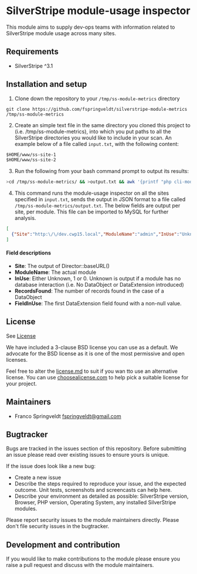 # SilverStripe module-usage inspector

This module aims to supply dev-ops teams with information related to SilverStripe
module usage across many sites.

## Requirements
 * SilverStripe ^3.1

## Installation and setup
1. Clone down the repository to your `/tmp/ss-module-metrics` directory

```
git clone https://github.com/fspringveldt/silverstripe-module-metrics /tmp/ss-module-metrics
```

2. Create an simple text file in the same directory you cloned this project to (i.e. /tmp/ss-module-metrics), into which you put paths to all the SilverStripe directories
you would like to include in your scan. An example below of a file called `input.txt`, with the following content:

```txt
$HOME/www/ss-site-1
$HOME/www/ss-site-2
```

3. Run the following from your bash command prompt to output its results:

```bash
>cd /tmp/ss-module-metrics/ && >output.txt && awk '{printf "php cli-module-metrics.php %s >> output.txt\n", $0}' input.txt | sh

```

4. This command runs the module-usage inspector on all the sites specified in `input.txt`, sends the output in JSON format to a file called `/tmp/ss-module-metrics/output.txt`.
The below fields are output per site, per module. This file can be imported to MySQL for further analysis.

```json
[
  {"Site":"http:\/\/dev.cwp15.local","ModuleName":"admin","InUse":"Unknown","RecordsFound":0,"FieldInUse":""}
]
```
#### Field descriptions
* **Site**: The output of Director::baseURL()
* **ModuleName**: The actual module
* **InUse**: Either Unknown, 1 or 0. Unknown is output if a module has no database interaction (i.e. No DataObject or DataExtension introduced)
* **RecordsFound**: The number of records found in the case of a DataObject
* **FieldInUse**: The first DataExtension field found with a non-null value.




## License
See [License](license.md)

We have included a 3-clause BSD license you can use as a default. We advocate for the BSD license as 
it is one of the most permissive and open licenses.

Feel free to alter the [license.md](license.md) to suit if you wan tto use an alternative license.
You can use [choosealicense.com](http://choosealicense.com) to help pick a suitable license for your project.

## Maintainers
 * Franco Springveldt <fspringveldt@gmail.com>
 
## Bugtracker
Bugs are tracked in the issues section of this repository. Before submitting an issue please read over 
existing issues to ensure yours is unique. 
 
If the issue does look like a new bug:
 
 - Create a new issue
 - Describe the steps required to reproduce your issue, and the expected outcome. Unit tests, screenshots 
 and screencasts can help here.
 - Describe your environment as detailed as possible: SilverStripe version, Browser, PHP version, 
 Operating System, any installed SilverStripe modules.
 
Please report security issues to the module maintainers directly. Please don't file security issues in the bugtracker.
 
## Development and contribution
If you would like to make contributions to the module please ensure you raise a pull request and discuss with the module maintainers.
